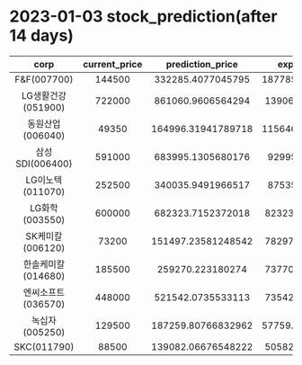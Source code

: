 # 2023-01-03 stock_prediction(after 14 days)

|   corp   |   current_price   |   prediction_price   |   expected_profit   |
|:--------:|:-----------------:|:--------------------:|:-------------------:|
|F&F(007700)|144500|332285.4077045795|187785.40770457953|
|LG생활건강(051900)|722000|861060.9606564294|139060.9606564294|
|동원산업(006040)|49350|164996.31941789718|115646.31941789718|
|삼성SDI(006400)|591000|683995.1305680176|92995.1305680176|
|LG이노텍(011070)|252500|340035.9491966517|87535.9491966517|
|LG화학(003550)|600000|682323.7152372018|82323.71523720177|
|SK케미칼(006120)|73200|151497.23581248542|78297.23581248542|
|한솔케미칼(014680)|185500|259270.223180274|73770.22318027401|
|엔씨소프트(036570)|448000|521542.0735533113|73542.07355331129|
|녹십자(005250)|129500|187259.80766832962|57759.807668329624|
|SKC(011790)|88500|139082.06676548222|50582.06676548222|
